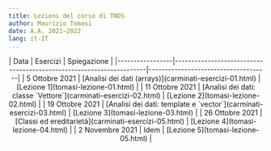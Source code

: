```yaml
---
title: Lezioni del corso di TNDS
author: Maurizio Tomasi
date: A.A. 2021−2022
lang: it-IT
...
```


<center>
| Data            | Esercizi                                                            | Spiegazione                         |
|-----------------|---------------------------------------------------------------------|-------------------------------------|
| 5 Ottobre 2021  | [Analisi dei dati (arrays)](carminati-esercizi-01.html)             | [Lezione 1](tomasi-lezione-01.html) |
| 11 Ottobre 2021 | [Analisi dei dati: classe `Vettore`](carminati-esercizi-02.html)    | [Lezione 2](tomasi-lezione-02.html) |
| 19 Ottobre 2021 | [Analisi dei dati: template e `vector`](carminati-esercizi-03.html) | [Lezione 3](tomasi-lezione-03.html) |
| 26 Ottobre 2021 | [Classi ed ereditarietà](carminati-esercizi-05.html)                | [Lezione 4](tomasi-lezione-04.html) |
| 2 Novembre 2021 | Idem                                                                | [Lezione 5](tomasi-lezione-05.html) |
</center>
